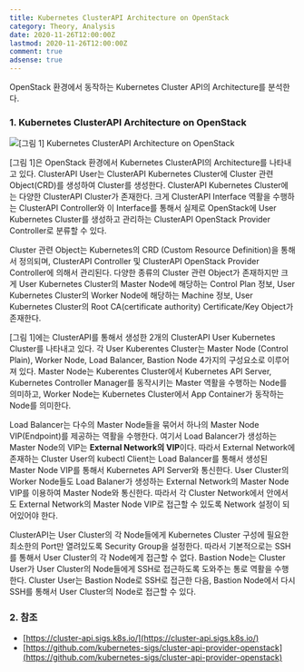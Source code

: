 ```yaml
---
title: Kubernetes ClusterAPI Architecture on OpenStack
category: Theory, Analysis
date: 2020-11-26T12:00:00Z
lastmod: 2020-11-26T12:00:00Z
comment: true
adsense: true
---
```


OpenStack 환경에서 동작하는 Kubernetes Cluster API의 Architecture를 분석한다.

### 1. Kubernetes ClusterAPI Architecture on OpenStack

![[그림 1] Kubernetes ClusterAPI Architecture on OpenStack]({{site.baseurl}}/images/theory_analysis/Kubernetes_ClusterAPI_Architecture_OpenStack/Kubernetes_ClusterAPI_Architecture_OpenStack.PNG)

[그림 1]은 OpenStack 환경에서 Kubernetes ClusterAPI의 Architecture를 나타내고 있다. ClusterAPI User는 ClusterAPI Kubernetes Cluster에 Cluster 관련 Object(CRD)를 생성하여 Cluster를 생성한다. ClusterAPI Kubernetes Cluster에는 다양한 ClusterAPI Cluster가 존재한다. 크게 ClusterAPI Interface 역활을 수행하는 ClusterAPI Controller와 이 Interface를 통해서 실제로 OpenStack에 User Kubernetes Cluster를 생성하고 관리하는 ClusterAPI OpenStack Provider Controller로 분류할 수 있다.

Cluster 관련 Object는 Kubernetes의 CRD (Custom Resource Definition)을 통해서 정의되며, ClusterAPI Controller 및 ClusterAPI OpenStack Provider Controller에 의해서 관리된다. 다양한 종류의 Cluster 관련 Object가 존재하지만 크게 User Kubernetes Cluster의 Master Node에 해당하는 Control Plan 정보, User Kubernetes Cluster의 Worker Node에 해당하는 Machine 정보, User Kubernetes Cluster의 Root CA(certificate authority) Certificate/Key Object가 존재한다.

[그림 1]에는 ClusterAPI를 통해서 생성한 2개의 ClusterAPI User Kubernetes Cluster를 나타내고 있다. 각 User Kuberentes Cluster는 Master Node (Control Plain), Worker Node, Load Balancer, Bastion Node 4가지의 구성요소로 이루어져 있다. Master Node는 Kuberentes Cluster에서 Kubernetes API Server, Kubernetes Controller Manager를 동작시키는 Master 역활을 수행하는 Node를 의미하고, Worker Node는 Kubernetes Cluster에서 App Container가 동작하는 Node를 의미한다.

Load Balancer는 다수의 Master Node들을 묶어서 하나의 Master Node VIP(Endpoint)를 제공하는 역활을 수행한다. 여기서 Load Balancer가 생성하는 Master Node의 VIP는 **External Network의 VIP**이다. 따라서 External Network에 존재하는 Cluster User의 kubectl Client는 Load Balancer를 통해서 생성된 Master Node VIP를 통해서 Kubernetes API Server와 통신한다. User Cluster의 Worker Node들도 Load Balaner가 생성하는 External Network의 Master Node VIP를 이용하여 Master Node와 통신한다. 따라서 각 Cluster Network에서 안에서도 External Network의 Master Node VIP로 접근할 수 있도록 Network 설정이 되어있어야 한다.

ClusterAPI는 User Cluster의 각 Node들에게 Kubernetes Cluster 구성에 필요한 최소한의 Port만 열려있도록 Security Group을 설정한다. 따라서 기본적으로는 SSH를 통해서 User Cluster의 각 Node에게 접근할 수 없다. Bastion Node는 Cluster User가 User Cluster의 Node들에게 SSH로 접근하도록 도와주는 통로 역활을 수행한다. Cluster User는 Bastion Node로 SSH로 접근한 다음, Bastion Node에서 다시 SSH를 통해서 User Cluster의 Node로 접근할 수 있다.

### 2. 참조

* [https://cluster-api.sigs.k8s.io/](https://cluster-api.sigs.k8s.io/)
* [https://github.com/kubernetes-sigs/cluster-api-provider-openstack](https://github.com/kubernetes-sigs/cluster-api-provider-openstack)